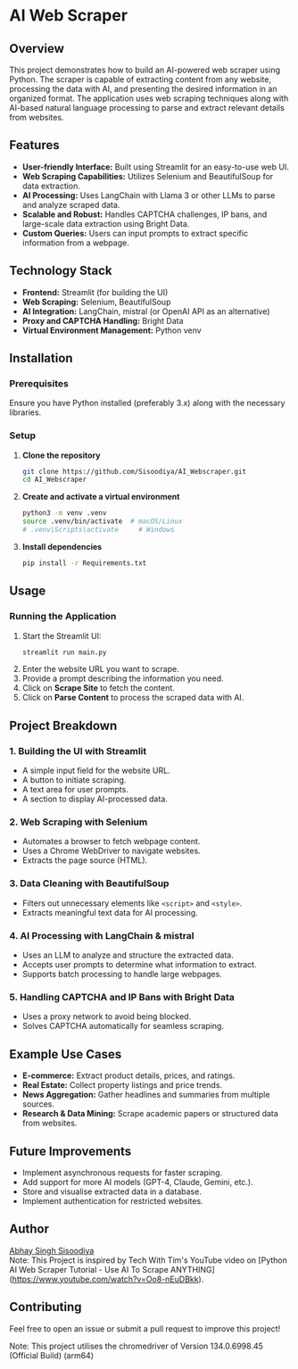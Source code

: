 # AI Web Scraper

## Overview
This project demonstrates how to build an AI-powered web scraper using Python. The scraper is capable of extracting content from any website, processing the data with AI, and presenting the desired information in an organized format. The application uses web scraping techniques along with AI-based natural language processing to parse and extract relevant details from websites.

## Features
- **User-friendly Interface:** Built using Streamlit for an easy-to-use web UI.
- **Web Scraping Capabilities:** Utilizes Selenium and BeautifulSoup for data extraction.
- **AI Processing:** Uses LangChain with Llama 3 or other LLMs to parse and analyze scraped data.
- **Scalable and Robust:** Handles CAPTCHA challenges, IP bans, and large-scale data extraction using Bright Data.
- **Custom Queries:** Users can input prompts to extract specific information from a webpage.

## Technology Stack
- **Frontend:** Streamlit (for building the UI)
- **Web Scraping:** Selenium, BeautifulSoup
- **AI Integration:** LangChain, mistral (or OpenAI API as an alternative)
- **Proxy and CAPTCHA Handling:** Bright Data
- **Virtual Environment Management:** Python venv

## Installation

### Prerequisites
Ensure you have Python installed (preferably 3.x) along with the necessary libraries.

### Setup
1. **Clone the repository**
   ```sh
   git clone https://github.com/Sisoodiya/AI_Webscraper.git
   cd AI_Webscraper
   ```
2. **Create and activate a virtual environment**
   ```sh
   python3 -m venv .venv
   source .venv/bin/activate  # macOS/Linux
   # .venv\Scripts\activate     # Windows
   ```
3. **Install dependencies**
   ```sh
   pip install -r Requirements.txt
   ```

## Usage

### Running the Application
1. Start the Streamlit UI:
   ```sh
   streamlit run main.py
   ```
2. Enter the website URL you want to scrape.
3. Provide a prompt describing the information you need.
4. Click on **Scrape Site** to fetch the content.
5. Click on **Parse Content** to process the scraped data with AI.

## Project Breakdown

### 1. Building the UI with Streamlit
- A simple input field for the website URL.
- A button to initiate scraping.
- A text area for user prompts.
- A section to display AI-processed data.

### 2. Web Scraping with Selenium
- Automates a browser to fetch webpage content.
- Uses a Chrome WebDriver to navigate websites.
- Extracts the page source (HTML).

### 3. Data Cleaning with BeautifulSoup
- Filters out unnecessary elements like `<script>` and `<style>`.
- Extracts meaningful text data for AI processing.

### 4. AI Processing with LangChain & mistral
- Uses an LLM to analyze and structure the extracted data.
- Accepts user prompts to determine what information to extract.
- Supports batch processing to handle large webpages.

### 5. Handling CAPTCHA and IP Bans with Bright Data
- Uses a proxy network to avoid being blocked.
- Solves CAPTCHA automatically for seamless scraping.

## Example Use Cases
- **E-commerce:** Extract product details, prices, and ratings.
- **Real Estate:** Collect property listings and price trends.
- **News Aggregation:** Gather headlines and summaries from multiple sources.
- **Research & Data Mining:** Scrape academic papers or structured data from websites.

## Future Improvements
- Implement asynchronous requests for faster scraping.
- Add support for more AI models (GPT-4, Claude, Gemini, etc.).
- Store and visualise extracted data in a database.
- Implement authentication for restricted websites.

## Author
[Abhay Singh Sisoodiya](https://github.com/sisoodiya) <br>
Note: This Project is inspired by Tech With Tim's YouTube video on [Python AI Web Scraper Tutorial - Use AI To Scrape ANYTHING] (https://www.youtube.com/watch?v=Oo8-nEuDBkk).

## Contributing
Feel free to open an issue or submit a pull request to improve this project!

Note: This project utilises the chromedriver of Version 134.0.6998.45 (Official Build) (arm64)
